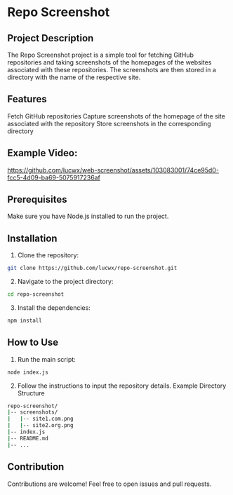 # Repo Screenshot
## Project Description
The Repo Screenshot project is a simple tool for fetching GitHub repositories and taking screenshots of the homepages of the websites associated with these repositories. The screenshots are then stored in a directory with the name of the respective site.

## Features
Fetch GitHub repositories
Capture screenshots of the homepage of the site associated with the repository
Store screenshots in the corresponding directory

## Example Video:
https://github.com/lucwx/web-screenshot/assets/103083001/74ce95d0-fcc5-4d09-ba69-5075917236af

## Prerequisites
Make sure you have Node.js installed to run the project.

## Installation
 1. Clone the repository:
```bash
git clone https://github.com/lucwx/repo-screenshot.git
```
 2. Navigate to the project directory:
```bash
cd repo-screenshot
```

 3. Install the dependencies:
```bash
npm install
```
## How to Use
 1. Run the main script:
```bash
node index.js
```
 2. Follow the instructions to input the repository details.
Example Directory Structure

```bash
repo-screenshot/
|-- screenshots/
|   |-- site1.com.png
|   |-- site2.org.png
|-- index.js
|-- README.md
|-- ...
```
## Contribution
Contributions are welcome! Feel free to open issues and pull requests.

